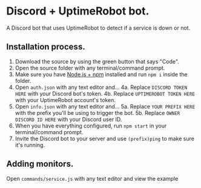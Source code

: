 # Discord + UptimeRobot bot.
A Discord bot that uses UptimeRobot to detect if a service is down or not.

## Installation process.
1. Download the source by using the green button that says "Code".
2. Open the source folder with any terminal/command prompt.
3. Make sure you have [Node.js + npm](https://nodejs.org/en/) installed and run `npm i` inside the folder.
4. Open `auth.json` with any text editor and...
4a. Replace `DISCORD TOKEN HERE` with your Discord bot's token.
4b. Replace `UPTIMEROBOT TOKEN HERE` with your UptimeRobot account's token.
5. Open `info.json` with any text editor and...
5a. Replace `YOUR PREFIX HERE` with the prefix you'll be using to trigger the bot.
5b. Replace `OWNER DISCORD ID HERE` with your Discord user ID.
6. When you have everything configured, run `npm start` in your terminal/command prompt.
7. Invite the Discord bot to your server and use `(prefix)ping` to make sure it's running.

## Adding monitors.
Open `commands/service.js` with any text editor and view the example 
